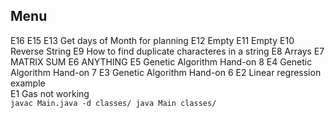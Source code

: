 ## Menu ##   

E16
E15
E13 Get days of Month for planning
E12 Empty
E11 Empty
E10 Reverse String 
E9 How to find duplicate characteres in a string
E8 Arrays
E7 MATRIX SUM
E6 ANYTHING
E5 Genetic Algorithm Hand-on 8 
E4 Genetic Algorithm Hand-on 7 
E3 Genetic Algorithm Hand-on 6 
E2 Linear regression example   
E1 Gas not working   
    ```
    javac Main.java -d classes/
    java Main classes/
    ```
